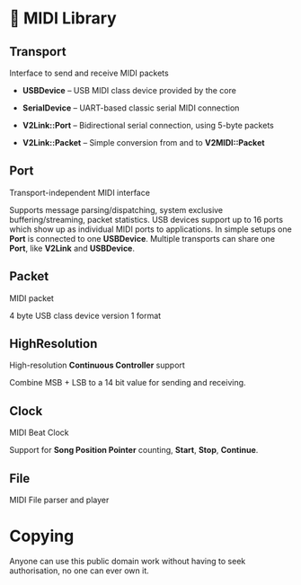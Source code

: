 # 🎵 MIDI Library

## Transport

Interface to send and receive MIDI packets

-   **USBDevice** – USB MIDI class device provided by the core

-   **SerialDevice** –  UART-based classic serial MIDI connection

-   **V2Link::Port** – Bidirectional serial connection, using 5-byte packets

-   **V2Link::Packet** – Simple conversion from and to **V2MIDI::Packet**

## Port

Transport-independent MIDI interface

Supports message parsing/dispatching, system exclusive buffering/streaming,
packet statistics. USB devices support up to 16 ports which show up as individual
MIDI ports to applications. In simple setups one **Port** is connected to
one **USBDevice**. Multiple transports can share one **Port**, like **V2Link**
and **USBDevice**.

## Packet

MIDI packet

4 byte USB class device version 1 format

## HighResolution

High-resolution **Continuous Controller** support

Combine MSB + LSB to a 14 bit value for sending and receiving.

## Clock

MIDI Beat Clock

Support for **Song Position Pointer** counting, **Start**, **Stop**, **Continue**.

## File

MIDI File parser and player

# Copying
Anyone can use this public domain work without having to seek authorisation, no one can ever own it.

